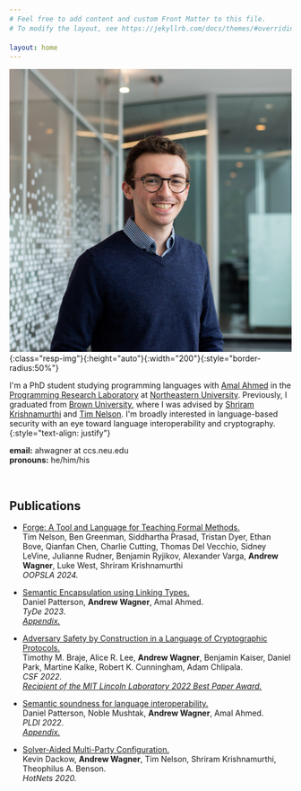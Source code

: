 ```yaml
---
# Feel free to add content and custom Front Matter to this file.
# To modify the layout, see https://jekyllrb.com/docs/themes/#overriding-theme-defaults

layout: home
---
```


![Andrew Wagner](assets/pic.png){:class="resp-img"}{:height="auto"}{:width="200"}{:style="border-radius:50%"}


I'm a PhD student studying programming languages with 
[Amal Ahmed][amal] in the [Programming Research Laboratory][prl] at [Northeastern University][khoury].
Previously, I graduated from [Brown University][brown], 
where I was advised by [Shriram Krishnamurthi][shriram] and [Tim Nelson][tim].
I'm broadly interested in language-based security with an eye toward language interoperability and cryptography.
{:style="text-align: justify"}

**email:** ahwagner at ccs.neu.edu  
**pronouns:** he/him/his

<br style="clear: both">

## Publications

- [Forge: A Tool and Language for Teaching Formal Methods.][forge]  
  Tim Nelson, Ben Greenman, Siddhartha Prasad, Tristan Dyer, Ethan Bove, Qianfan Chen, Charlie Cutting, Thomas Del Vecchio,
  Sidney LeVine, Julianne Rudner, Benjamin Ryjikov, Alexander Varga, **Andrew Wagner**, Luke West, Shriram Krishnamurthi  
  *OOPSLA 2024.*
  
- [Semantic Encapsulation using Linking Types.][linktype]  
  Daniel Patterson, **Andrew Wagner**, Amal Ahmed.  
  *TyDe 2023*.  
  [*Appendix.*][linktype-apdx]

- [Adversary Safety by Construction in a Language of Cryptographic Protocols.][advsafety]  
  Timothy M. Braje, Alice R. Lee, **Andrew Wagner**, Benjamin Kaiser,
  Daniel Park, Martine Kalke, Robert K. Cunningham, Adam Chlipala.  
  *CSF 2022.*  
  [*Recipient of the MIT Lincoln Laboratory 2022 Best Paper Award.*][advsafety-award]
  
- [Semantic soundness for language interoperability.][seminterop]  
  Daniel Patterson, Noble Mushtak, **Andrew Wagner**, Amal Ahmed.  
  *PLDI 2022.*  
  [*Appendix.*][seminterop-apdx]

- [Solver-Aided Multi-Party Configuration.][mpconfig]  
  Kevin Dackow, **Andrew Wagner**, Tim Nelson, Shriram Krishnamurthi, Theophilus A. Benson.  
  *HotNets 2020.*

[amal]: https://ccs.neu.edu/~amal/
[khoury]: https://www.khoury.northeastern.edu/
[prl]: https://prl.khoury.northeastern.edu/
[brown]: https://cs.brown.edu/
[shriram]: https://cs.brown.edu/~sk/
[tim]: https://cs.brown.edu/people/tbn/

[mpconfig]: https://doi.org/10.1145/3422604.3425944
[seminterop]: https://doi.org/10.1145/3519939.3523703
[seminterop-apdx]: assets/papers/sem-interop-apdx.pdf
[advsafety]: https://doi.org/10.1109/CSF54842.2022.9919638
[advsafety-award]: https://www.ll.mit.edu/about/awards-recognition/best-paper-best-invention-awards
[linktype]: assets/papers/sem-encap-link-types.pdf
[linktype-apdx]: assets/papers/sem-encap-link-types-apdx.pdf
[forge]: #


